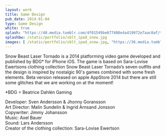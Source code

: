 ```yaml
---
layout: work
title: Game Design
pub_date: 2014-01-04
type: Game Design
white: true
splash: "https://40.media.tumblr.com/4f01549be677408e4a419072e7aac0af/tumblr_nooepzv7Sp1snf70wo1_1280.png"
splashbw: /static/portfolio/sblt_ipad_snow.jpg
images: [ /static/portfolio/sblt_ipad_snow.jpg, "https://36.media.tumblr.com/7d44e0f4cde2f269eae240c41aad64ef/tumblr_noocsvr3t91snf70wo2_1280.png"]
---
```

Snow Beast Laser Tornado is a 2014 platforming video game developed and published by BDG* for iPhone iOS. The game is based on Sara-Lovise Ewertsons clothing collection Snow Beast Laser Tornado’s seven outfits and the design is inspired by nostalgic 90's games combined with some fresh elements. Beta version released on apple AppStore 2014 but there are still some glitches that we are working on at the moment! 


*BDG = Beatrice Dahlén Gaming <br>


Developer: Sven Andersson & Jhonny Goransson <br>
Art Director: Malin Sundelin & Ingrid Arnsand Jonsson <br>
Copywriter: Jimmy Johansson <br>
Music: Axel Bauer <br>
Sound: Lars Andersson <br>
Creator of the clothing collection: Sara-Lovise Ewertson

